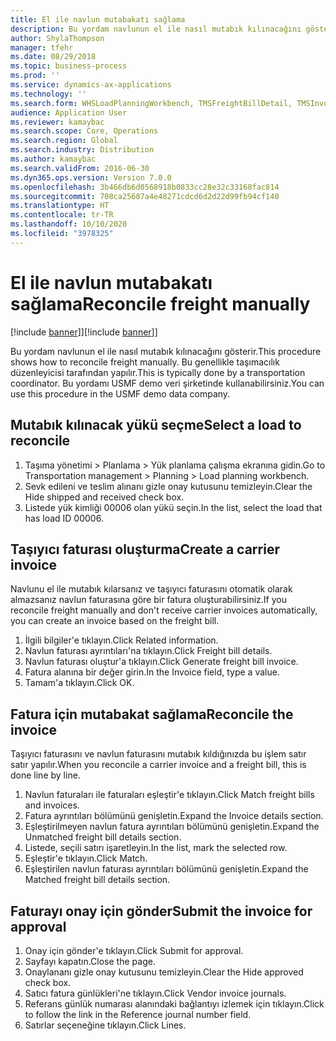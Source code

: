 ```yaml
---
title: El ile navlun mutabakatı sağlama
description: Bu yordam navlunun el ile nasıl mutabık kılınacağını gösterir.
author: ShylaThompson
manager: tfehr
ms.date: 08/29/2018
ms.topic: business-process
ms.prod: ''
ms.service: dynamics-ax-applications
ms.technology: ''
ms.search.form: WHSLoadPlanningWorkbench, TMSFreightBillDetail, TMSInvoiceTable, TMSFreightBillInvoiceReconcile, TMSInvoiceJournal, LedgerJournalTable, LedgerJournalTransDaily
audience: Application User
ms.reviewer: kamaybac
ms.search.scope: Core, Operations
ms.search.region: Global
ms.search.industry: Distribution
ms.author: kamaybac
ms.search.validFrom: 2016-06-30
ms.dyn365.ops.version: Version 7.0.0
ms.openlocfilehash: 3b466db6d0568918b0833cc28e32c33168fac814
ms.sourcegitcommit: 708ca25687a4e48271cdcd6d2d22d99fb94cf140
ms.translationtype: HT
ms.contentlocale: tr-TR
ms.lasthandoff: 10/10/2020
ms.locfileid: "3978325"
---
```

# <a name="reconcile-freight-manually"></a><span data-ttu-id="015c5-103">El ile navlun mutabakatı sağlama</span><span class="sxs-lookup"><span data-stu-id="015c5-103">Reconcile freight manually</span></span>

<span data-ttu-id="015c5-104">[!include [banner](../../includes/banner.md)]]</span><span class="sxs-lookup"><span data-stu-id="015c5-104">[!include [banner](../../includes/banner.md)]]</span></span>

<span data-ttu-id="015c5-105">Bu yordam navlunun el ile nasıl mutabık kılınacağını gösterir.</span><span class="sxs-lookup"><span data-stu-id="015c5-105">This procedure shows how to reconcile freight manually.</span></span> <span data-ttu-id="015c5-106">Bu genellikle taşımacılık düzenleyicisi tarafından yapılır.</span><span class="sxs-lookup"><span data-stu-id="015c5-106">This is typically done by a transportation coordinator.</span></span> <span data-ttu-id="015c5-107">Bu yordamı USMF demo veri şirketinde kullanabilirsiniz.</span><span class="sxs-lookup"><span data-stu-id="015c5-107">You can use this procedure in the USMF demo data company.</span></span>


## <a name="select-a-load-to-reconcile"></a><span data-ttu-id="015c5-108">Mutabık kılınacak yükü seçme</span><span class="sxs-lookup"><span data-stu-id="015c5-108">Select a load to reconcile</span></span>
1. <span data-ttu-id="015c5-109">Taşıma yönetimi > Planlama > Yük planlama çalışma ekranına gidin.</span><span class="sxs-lookup"><span data-stu-id="015c5-109">Go to Transportation management > Planning > Load planning workbench.</span></span>
2. <span data-ttu-id="015c5-110">Sevk edileni ve teslim alınanı gizle onay kutusunu temizleyin.</span><span class="sxs-lookup"><span data-stu-id="015c5-110">Clear the Hide shipped and received check box.</span></span> 
3. <span data-ttu-id="015c5-111">Listede yük kimliği 00006 olan yükü seçin.</span><span class="sxs-lookup"><span data-stu-id="015c5-111">In the list, select the load that has load ID 00006.</span></span>

## <a name="create-a-carrier-invoice"></a><span data-ttu-id="015c5-112">Taşıyıcı faturası oluşturma</span><span class="sxs-lookup"><span data-stu-id="015c5-112">Create a carrier invoice</span></span>
<span data-ttu-id="015c5-113">Navlunu el ile mutabık kılarsanız ve taşıyıcı faturasını otomatik olarak almazsanız navlun faturasına göre bir fatura oluşturabilirsiniz.</span><span class="sxs-lookup"><span data-stu-id="015c5-113">If you reconcile freight manually and don't receive carrier invoices automatically, you can create an invoice based on the freight bill.</span></span>  
1. <span data-ttu-id="015c5-114">İlgili bilgiler'e tıklayın.</span><span class="sxs-lookup"><span data-stu-id="015c5-114">Click Related information.</span></span>
2. <span data-ttu-id="015c5-115">Navlun faturası ayrıntıları'na tıklayın.</span><span class="sxs-lookup"><span data-stu-id="015c5-115">Click Freight bill details.</span></span>
3. <span data-ttu-id="015c5-116">Navlun faturası oluştur'a tıklayın.</span><span class="sxs-lookup"><span data-stu-id="015c5-116">Click Generate freight bill invoice.</span></span>
4. <span data-ttu-id="015c5-117">Fatura alanına bir değer girin.</span><span class="sxs-lookup"><span data-stu-id="015c5-117">In the Invoice field, type a value.</span></span>
5. <span data-ttu-id="015c5-118">Tamam'a tıklayın.</span><span class="sxs-lookup"><span data-stu-id="015c5-118">Click OK.</span></span>

## <a name="reconcile-the-invoice"></a><span data-ttu-id="015c5-119">Fatura için mutabakat sağlama</span><span class="sxs-lookup"><span data-stu-id="015c5-119">Reconcile the invoice</span></span>
<span data-ttu-id="015c5-120">Taşıyıcı faturasını ve navlun faturasını mutabık kıldığınızda bu işlem satır satır yapılır.</span><span class="sxs-lookup"><span data-stu-id="015c5-120">When you reconcile a carrier invoice and a freight bill, this is done line by line.</span></span>  
1. <span data-ttu-id="015c5-121">Navlun faturaları ile faturaları eşleştir'e tıklayın.</span><span class="sxs-lookup"><span data-stu-id="015c5-121">Click Match freight bills and invoices.</span></span>
2. <span data-ttu-id="015c5-122">Fatura ayrıntıları bölümünü genişletin.</span><span class="sxs-lookup"><span data-stu-id="015c5-122">Expand the Invoice details section.</span></span>
3. <span data-ttu-id="015c5-123">Eşleştirilmeyen navlun fatura ayrıntıları bölümünü genişletin.</span><span class="sxs-lookup"><span data-stu-id="015c5-123">Expand the Unmatched freight bill details section.</span></span>
4. <span data-ttu-id="015c5-124">Listede, seçili satırı işaretleyin.</span><span class="sxs-lookup"><span data-stu-id="015c5-124">In the list, mark the selected row.</span></span>
5. <span data-ttu-id="015c5-125">Eşleştir'e tıklayın.</span><span class="sxs-lookup"><span data-stu-id="015c5-125">Click Match.</span></span>
6. <span data-ttu-id="015c5-126">Eşleştirilen navlun faturası ayrıntıları bölümünü genişletin.</span><span class="sxs-lookup"><span data-stu-id="015c5-126">Expand the Matched freight bill details section.</span></span>

## <a name="submit-the-invoice-for-approval"></a><span data-ttu-id="015c5-127">Faturayı onay için gönder</span><span class="sxs-lookup"><span data-stu-id="015c5-127">Submit the invoice for approval</span></span>
1. <span data-ttu-id="015c5-128">Onay için gönder'e tıklayın.</span><span class="sxs-lookup"><span data-stu-id="015c5-128">Click Submit for approval.</span></span>
2. <span data-ttu-id="015c5-129">Sayfayı kapatın.</span><span class="sxs-lookup"><span data-stu-id="015c5-129">Close the page.</span></span>
3. <span data-ttu-id="015c5-130">Onaylananı gizle onay kutusunu temizleyin.</span><span class="sxs-lookup"><span data-stu-id="015c5-130">Clear the Hide approved check box.</span></span> 
4. <span data-ttu-id="015c5-131">Satıcı fatura günlükleri'ne tıklayın.</span><span class="sxs-lookup"><span data-stu-id="015c5-131">Click Vendor invoice journals.</span></span>
5. <span data-ttu-id="015c5-132">Referans günlük numarası alanındaki bağlantıyı izlemek için tıklayın.</span><span class="sxs-lookup"><span data-stu-id="015c5-132">Click to follow the link in the Reference journal number field.</span></span>
6. <span data-ttu-id="015c5-133">Satırlar seçeneğine tıklayın.</span><span class="sxs-lookup"><span data-stu-id="015c5-133">Click Lines.</span></span>

